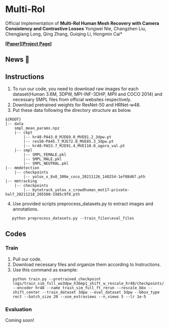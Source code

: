# Multi-RoI
Official Implementation of **Multi-RoI Human Mesh Recovery with Camera Consistency and Contrastive Losses**
Yongwei Nie, Changzhen Liu, Chengjiang Long, Qing Zhang, Guiqing Li, Hongmin Cai*

**[[Paper]()][[Project Page]()]**

## News :triangular_flag_on_post:

## Instructions
1. To run our code, you need to download raw images for each dataset(Human 3.6M, 3DPW, MPI-INF-3DHP, MPII and COCO 2014) and necessary SMPL files from official websites respectively.
2. Download pretrained weights for ResNet-50 and HRNet-w48.
3. Put these data following the directory structure as below.
```
${ROOT}
|-- data
    smpl_mean_params.npz
    |-- ckpt
        |-- hr48-PA43.0_MJE69.0_MVE81.2_3dpw.pt
        |-- res50-PA45.7_MJE72.0_MVE85.3_3dpw.pt
        |-- hr48-PA53.7_MJE91.4_MVE110.0_agora_val.pt
    |-- smpl
        |-- SMPL_FEMALE.pkl
        |-- SMPL_MALE.pkl
        |-- SMPL_NEUTRAL.pkl
|-- mmdetection
    |-- checkpoints
        |-- yolox_x_8x8_300e_coco_20211126_140254-1ef88d67.pth
|-- mmtracking
    |-- checkpoints
        |-- bytetrack_yolox_x_crowdhuman_mot17-private-half_20211218_205500-1985c9f0.pth
```
4. Use provided scripts preprocess_datasets.py to extract images and annotations.
```
   python preprocess_datasets.py --train_files\eval_files 
```
## Codes
### Train
1. Pull our code.
2. Download necessary files and organize them according to Instructions.
3. Use this command as example:
   ```
   python train.py --pretrained_checkpoint logs/train_sim_full_wo3dpw_h36mp1_shift_w_rescale_hr48/checkpoints/previous_16_6000_42.4_30.5.pt --encoder hr48 --name train_sim_full_ft_rerun --rescale_bbx --shift_center --train_dataset 3dpw --eval_dataset 3dpw --bbox_type rect --batch_size 20 --use_extraviews --n_views 5 --lr 1e-5
   ```
### Evaluation
Coming soon!
